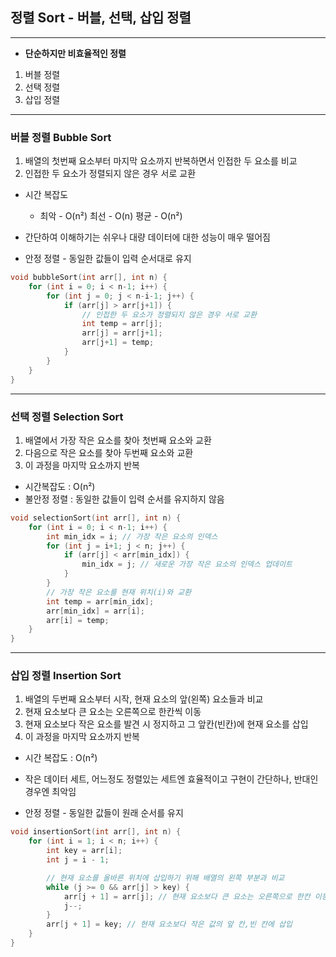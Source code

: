 ## 정렬 Sort - 버블, 선택, 삽입 정렬

---

- **단순하지만 비효율적인 정렬**

1. 버블 정렬
2. 선택 정렬
3. 삽입 정렬

---

### 버블 정렬 Bubble Sort

1. 배열의 첫번째 요소부터 마지막 요소까지 반복하면서 인접한 두 요소를 비교
2.  인접한 두 요소가 정렬되지 않은 경우 서로 교환

- 시간 복잡도 
  - 최악 - O(n²)  최선 - O(n)  평균 - O(n²)

- 간단하여 이해하기는 쉬우나 대량 데이터에 대한 성능이 매우 떨어짐

- 안정 정렬 - 동일한 값들이 입력 순서대로 유지

```c
void bubbleSort(int arr[], int n) {
    for (int i = 0; i < n-1; i++) {
        for (int j = 0; j < n-i-1; j++) {
            if (arr[j] > arr[j+1]) {
                // 인접한 두 요소가 정렬되지 않은 경우 서로 교환
                int temp = arr[j];
                arr[j] = arr[j+1];
                arr[j+1] = temp;
            }
        }
    }
}
```

---

### 선택 정렬 Selection Sort

1. 배열에서 가장 작은 요소를 찾아 첫번째 요소와 교환
2. 다음으로 작은 요소를 찾아 두번째 요소와 교환
3. 이 과정을 마지막 요소까지 반복

- 시간복잡도 : O(n²)
- 불안정 정렬 : 동일한 값들이 입력 순서를 유지하지 않음

```c
void selectionSort(int arr[], int n) {
    for (int i = 0; i < n-1; i++) {
        int min_idx = i; // 가장 작은 요소의 인덱스
        for (int j = i+1; j < n; j++) {
            if (arr[j] < arr[min_idx]) {
                min_idx = j; // 새로운 가장 작은 요소의 인덱스 업데이트
            }
        }
        // 가장 작은 요소를 현재 위치(i)와 교환
        int temp = arr[min_idx];
        arr[min_idx] = arr[i];
        arr[i] = temp;
    }
}
```





---

### 삽입 정렬 Insertion Sort

1. 배열의 두번째 요소부터 시작, 현재 요소의 앞(왼쪽) 요소들과 비교
2. 현재 요소보다 큰 요소는 오른쪽으로 한칸씩 이동
3. 현재 요소보다 작은 요소를 발견 시 정지하고 그 앞칸(빈칸)에 현재 요소를 삽입
4. 이 과정을 마지막 요소까지 반복

- 시간 복잡도 : O(n²)

- 작은 데이터 세트, 어느정도 정렬있는 세트엔 효율적이고 구현이 간단하나, 반대인 경우엔 최악임

- 안정 정렬 - 동일한 값들이 원래 순서를 유지

```c
void insertionSort(int arr[], int n) {
    for (int i = 1; i < n; i++) {
        int key = arr[i];
        int j = i - 1;

        // 현재 요소를 올바른 위치에 삽입하기 위해 배열의 왼쪽 부분과 비교
        while (j >= 0 && arr[j] > key) {
            arr[j + 1] = arr[j]; // 현재 요소보다 큰 요소는 오른쪽으로 한칸 이동
            j--;
        }
        arr[j + 1] = key; // 현재 요소보다 작은 값의 앞 칸,빈 칸에 삽입
    }
}
```

